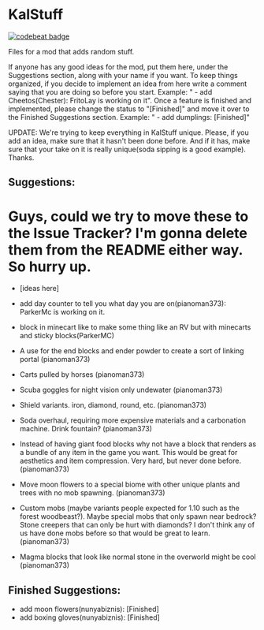 # KalStuff
[![codebeat badge](https://codebeat.co/badges/21b4d968-a2f1-427d-b2dd-5654f506281a)](https://codebeat.co/projects/github-com-teammodding-kalstuff)

Files for a mod that adds random stuff.

If anyone has any good ideas for the mod, put them here, under the Suggestions section, along with your name if you want. To keep things organized, if you decide to implement an idea from here write a comment saying that you are doing so before you start. Example: " - add Cheetos(Chester): FritoLay is working on it". Once a feature is finished and implemented, please change the status to "[Finished]" and move it over to the Finished Suggestions section. Example: " - add dumplings: [Finished]"

UPDATE: We're trying to keep everything in KalStuff unique. Please, if you add an idea, make sure that it hasn't been done before. And if it has, make sure that your take on it is really unique(soda sipping is a good example). Thanks.

## Suggestions:

# Guys, could we try to move these to the Issue Tracker? I'm gonna delete them from the README either way. So hurry up.

 - [ideas here]
 
 - add day counter to tell you what day you are on(pianoman373): ParkerMc is working on it.

 - block in minecart like to make some thing like an RV but with minecarts and sticky blocks(ParkerMC)
 
 - A use for the end blocks and ender powder to create a sort of linking portal (pianoman373)
 
 - Carts pulled by horses (pianoman373)
 
 - Scuba goggles for night vision only undewater (pianoman373)
 
 - Shield variants. iron, diamond, round, etc. (pianoman373)
 
 - Soda overhaul, requiring more expensive materials and a carbonation machine. Drink fountain? (pianoman373)
 
 - Instead of having giant food blocks why not have a block that renders as a bundle of any item in the game you want. This would be great for aesthetics and item compression. Very hard, but never done before. (pianoman373)
 
 - Move moon flowers to a special biome with other unique plants and trees with no mob spawning. (pianoman373)
 
 - Custom mobs (maybe variants people expected for 1.10 such as the forest woodbeast?). Maybe special mobs that only spawn near bedrock? Stone creepers that can only be hurt with diamonds? I don't think any of us have done mobs before so that would be great to learn. (pianoman373)
 
 - Magma blocks that look like normal stone in the overworld might be cool (pianoman373)



## Finished Suggestions:

 - add moon flowers(nunyabiznis): [Finished]
 - add boxing gloves(nunyabiznis): [Finished]
